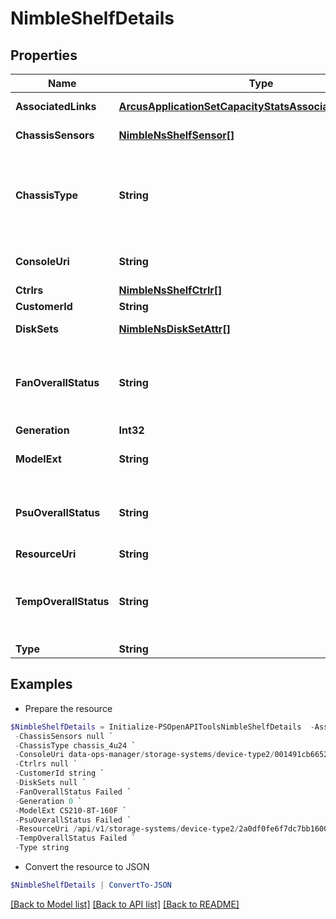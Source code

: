 # NimbleShelfDetails
## Properties

Name | Type | Description | Notes
------------ | ------------- | ------------- | -------------
**AssociatedLinks** | [**ArcusApplicationSetCapacityStatsAssociatedLinksInner[]**](ArcusApplicationSetCapacityStatsAssociatedLinksInner.md) | Associated Links Details | [optional] 
**ChassisSensors** | [**NimbleNsShelfSensor[]**](NimbleNsShelfSensor.md) | List of chassis sensor readings. | [optional] 
**ChassisType** | **String** | Chassis type. Possible values: &#39;chassis_unknown&#39;, &#39;chassis_3u16&#39;, &#39;chassis_4u24&#39;, &#39;chassis_nmbl_2u12&#39;, &#39;chassis_nmbl_4u24&#39; | [optional] 
**ConsoleUri** | **String** | consoleUri for detailed storage object | [optional] 
**Ctrlrs** | [**NimbleNsShelfCtrlr[]**](NimbleNsShelfCtrlr.md) | List of ctrlr info. | [optional] 
**CustomerId** | **String** | customerId | [optional] 
**DiskSets** | [**NimbleNsDiskSetAttr[]**](NimbleNsDiskSetAttr.md) | Attributes for the disk sets in this shelf. | [optional] 
**FanOverallStatus** | **String** | The overall status for the fans on both controllers. Possible values: &#39;OK&#39;, &#39;Alerted&#39;, &#39;Failed&#39;, &#39;Missing&#39;. | [optional] 
**Generation** | **Int32** | generation | [optional] 
**ModelExt** | **String** | Extended model of the shelf or head unit. | [optional] 
**PsuOverallStatus** | **String** | The overall status for the PSUs. Possible values: &#39;OK&#39;, &#39;Alerted&#39;, &#39;Failed&#39;, &#39;Missing&#39;. | [optional] 
**ResourceUri** | **String** | Link to the object URI | [optional] 
**TempOverallStatus** | **String** | The overall status for the temperature on both controllers. Possible values: &#39;OK&#39;, &#39;Alerted&#39;, &#39;Failed&#39;, &#39;Missing&#39;. | [optional] 
**Type** | **String** | type | [optional] 

## Examples

- Prepare the resource
```powershell
$NimbleShelfDetails = Initialize-PSOpenAPIToolsNimbleShelfDetails  -AssociatedLinks [{&quot;resourceUri&quot;:&quot;/api/v1/storage-systems/device-type2/2a0df0fe6f7dc7bb16000000000000000000004817&quot;,&quot;type&quot;:&quot;storage-systems&quot;}] `
 -ChassisSensors null `
 -ChassisType chassis_4u24 `
 -ConsoleUri data-ops-manager/storage-systems/device-type2/001491cb6652a03a6b000000000000000000000001/shelves/071491cb6652a03a6b000000000000000000000006 `
 -Ctrlrs null `
 -CustomerId string `
 -DiskSets null `
 -FanOverallStatus Failed `
 -Generation 0 `
 -ModelExt CS210-8T-160F `
 -PsuOverallStatus Failed `
 -ResourceUri /api/v1/storage-systems/device-type2/2a0df0fe6f7dc7bb16000000000000000000004817 `
 -TempOverallStatus Failed `
 -Type string
```

- Convert the resource to JSON
```powershell
$NimbleShelfDetails | ConvertTo-JSON
```

[[Back to Model list]](../README.md#documentation-for-models) [[Back to API list]](../README.md#documentation-for-api-endpoints) [[Back to README]](../README.md)

